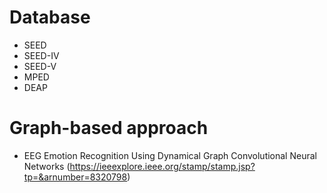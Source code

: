 # Database
* SEED
* SEED-IV
* SEED-V
* MPED
* DEAP
# Graph-based approach
* EEG Emotion Recognition Using Dynamical Graph Convolutional Neural Networks (https://ieeexplore.ieee.org/stamp/stamp.jsp?tp=&arnumber=8320798)
